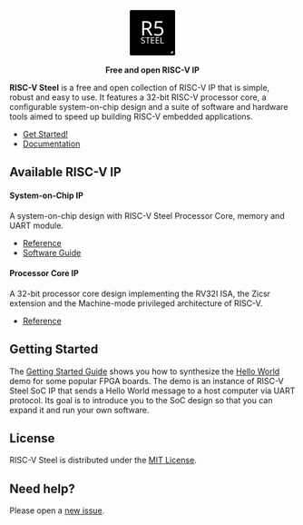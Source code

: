 <p align="center"><img src="docs/source/images/rvsteel-logo-black.svg" width="80"/></p>
<p align="center"><strong>Free and open RISC-V IP</strong></p>

**RISC-V Steel** is a free and open collection of RISC-V IP that is simple, robust and easy to use. It features a 32-bit RISC-V processor core, a configurable system-on-chip design and a suite of software and hardware tools aimed to speed up building RISC-V embedded applications.

- [Get Started!](https://riscv-steel.github.io/riscv-steel/getting-started/)
- [Documentation](https://riscv-steel.github.io/riscv-steel/)


## Available RISC-V IP

#### System-on-Chip IP

A system-on-chip design with RISC-V Steel Processor Core, memory and UART module.

- [Reference](https://riscv-steel.github.io/riscv-steel/soc/)
- [Software Guide](https://riscv-steel.github.io/riscv-steel/software-guide/)

#### Processor Core IP

A 32-bit processor core design implementing the RV32I ISA, the Zicsr extension and the Machine-mode privileged architecture of RISC-V.

- [Reference](https://riscv-steel.github.io/riscv-steel/core/)

## Getting Started

The [Getting Started Guide](https://riscv-steel.github.io/riscv-steel/getting-started/) shows you how to synthesize the [Hello World](https://github.com/riscv-steel/riscv-steel/tree/main/hello-world) demo for some popular FPGA boards. The demo is an instance of RISC-V Steel SoC IP that sends a Hello World message to a host computer via UART protocol. Its goal is to introduce you to the SoC design so that you can expand it and run your own software.

## License

RISC-V Steel is distributed under the [MIT License](LICENSE.md).

## Need help?

Please open a [new issue](https://github.com/riscv-steel/riscv-steel/issues).
